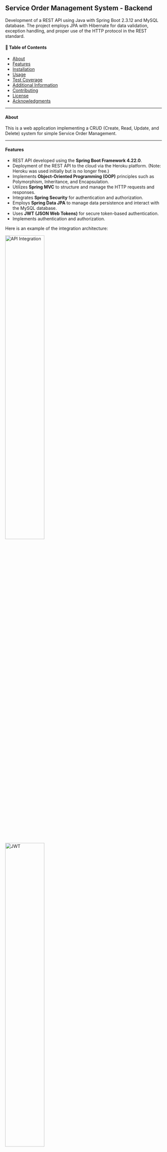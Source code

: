 ## Service Order Management System - Backend

Development of a REST API using Java with Spring Boot 2.3.12 and MySQL database. The project employs JPA with Hibernate for data validation, exception handling, and proper use of the HTTP protocol in the REST standard.

#### 📄 Table of Contents
- [About](#about)
- [Features](#features)
- [Installation](#installation)
- [Usage](#usage)
- [Test Coverage](#test-coverage)
- [Additional Information](#additional-information)
- [Contributing](#contributing)
- [License](#license)
- [Acknowledgments](#acknowledgments)

---

#### About
This is a web application implementing a CRUD (Create, Read, Update, and Delete) system for simple Service Order Management.

---

#### Features
- REST API developed using the **Spring Boot Framework 4.22.0**.
- Deployment of the REST API to the cloud via the Heroku platform. (Note: Heroku was used initially but is no longer free.)
- Implements **Object-Oriented Programming (OOP)** principles such as Polymorphism, Inheritance, and Encapsulation.
- Utilizes **Spring MVC** to structure and manage the HTTP requests and responses.
- Integrates **Spring Security** for authentication and authorization.
- Employs **Spring Data JPA** to manage data persistence and interact with the MySQL database.
- Uses **JWT (JSON Web Tokens)** for secure token-based authentication.
- Implements authentication and authorization.

Here is an example of the integration architecture:

<img src="architecture/architecture.webp" alt="API Integration" width="50%"/>

<img src="architecture/JWT.png" alt="JWT" width="50%"/>

<img src="architecture/debugger.png" alt="Debugger" width="50%"/>

---

#### 🚀 Installation
To set up the project locally, download the necessary tools:
- [Spring Tools Suite](https://spring.io/tools)
- [Java JDK 11 LTS](https://www.oracle.com/java/technologies/javase-downloads.html)
- [Heroku Account](https://www.heroku.com/) (Note: Heroku was used initially but is no longer free.)
- [Postman](https://www.postman.com/downloads/)

---

#### Usage
To run the project:
1. Clone the repository.
2. Import the project into your workspace using Spring Boot.
3. [Download the Postman collection here](postman/HelpDesk.postman_collection.json).
4. (Optional) Run the **Angular** frontend application, built to consume the REST API efficiently. Check it out at: https://github.com/peterviegas/helpdesk-front.

Project structure overview:

- **Config:** Handles application configuration, including database connections and security settings.
- **Domain:** Contains domain models and interfaces.
- **DTO:** Data Transfer Objects used for communication between the frontend and backend.
- **Enums:** Defines enumeration types and auxiliary tables.
- **Repositories:** Manages database interactions, processes requests from services, and returns data.
- **Resources:** Handles incoming requests and passes them to relevant services.
- **Security:** Contains security configurations and protocols.
- **Services:** Implements business logic, processes requests, and interacts with the database.


├── Config  
│   └── Handles application configuration, including database connections and security settings.  
├── Domain  
│   └── Contains domain models and interfaces.  
├── DTO  
│   └── Data Transfer Objects used for communication between the frontend and backend.  
├── Enums  
│   └── Defines enumeration types and auxiliary tables.  
├── Repositories  
│   └── Manages database interactions, processes requests from services, and returns data.  
├── Resources  
│   └── Handles incoming requests and passes them to relevant services.  
├── Security  
│   └── Contains security configurations and protocols.  
└── Services  
    └── Implements business logic, processes requests, and interacts with the database.  




---

#### 🧪 Test Coverage
Tests were created to cover the core functionalities of the project. The parameters are passed via the **application.properties** file and include:

- Creating tables like Customer, Technician, and Ticket in the in-memory **H2** database for testing.
- Executing the following features:
  - Creating technicians.
  - Updating a technician.
  - Creating customers.
  - Updating a customer.
  - Creating **Tickets**.
  - Updating a Ticket.
  - Deleting a technician.
  - Deleting a customer.

Here is an example of the test coverage:

![DataModel](dataModel/dataModel.PNG)

![DataModel](postman/Postman.PNG)



---

#### ℹ️ Additional Information

#### Customers
##### POST - CPF Validation
- Validates CPF according to Brazilian rules.
- Checks if the CPF already exists to avoid duplicating a customer.
- Validates email format and ensures it doesn't already exist in the database.

##### PUT - CPF Validation
- Checks for existing CPF during updates. If attempting to change to an already registered CPF, it returns an error.
- Validates email and ensures it isn't duplicated when updating a customer.

##### DELETE - Customer Deletion
- If a customer has any **Tickets**, deletion is not allowed.

Here is a sample flowchart of the customer validation process:

![Customer Validation](images/customer_validation.png)

---

#### 📄 Ticket
##### POST - Additional Information:
- Uses an **enum** type for priority and status.
- Links seller and customer by their IDs through related tables.

##### PUT - Update PO
- Example of passing only the body for updating. The customer ID is included in the body instead of being a parameter in the URL.

Here is an example of how the enum for PO works:

![Enum for PO](images/po_enum.png)

---

#### 🤝 Contributing
I welcome contributions to this project! Here are a few ways you can get involved:

- **Reporting Bugs:** If you find any bugs, open an issue on the GitHub repository. Provide as much detail as possible to help us resolve the problem.
- **Suggesting Features:** Have new ideas or improvements? Open an issue to share your suggestions with us.
- **Submitting Pull Requests:** To contribute code, fork the repository, make your changes, and submit a pull request. We will review your contributions.

Refer to the Contribution Guidelines for more information.

---

#### 📜 License
This project is in the public domain. Feel free to use it as you wish.

---

#### 🙏 Acknowledgments
I would like to express my gratitude to **Vandir Cezar**, whose Udemy course provided me with invaluable knowledge. This project wouldn't have been possible without his comprehensive training and guidance.
